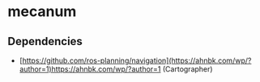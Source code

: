 # mecanum

## Dependencies
* [https://github.com/ros-planning/navigation](https://ahnbk.com/wp/?author=1)https://ahnbk.com/wp/?author=1 (Cartographer)
